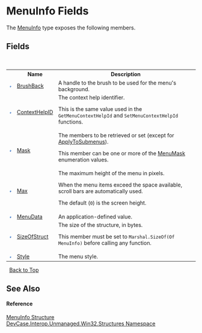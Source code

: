 # MenuInfo Fields
 

The <a href="T_DevCase_Interop_Unmanaged_Win32_Structures_MenuInfo">MenuInfo</a> type exposes the following members.


## Fields
&nbsp;<table><tr><th></th><th>Name</th><th>Description</th></tr><tr><td>![Public field](media/pubfield.gif "Public field")</td><td><a href="F_DevCase_Interop_Unmanaged_Win32_Structures_MenuInfo_BrushBack">BrushBack</a></td><td>
A handle to the brush to be used for the menu's background.</td></tr><tr><td>![Public field](media/pubfield.gif "Public field")</td><td><a href="F_DevCase_Interop_Unmanaged_Win32_Structures_MenuInfo_ContextHelpID">ContextHelpID</a></td><td>
The context help identifier. 

 This is the same value used in the `GetMenuContextHelpId` and `SetMenuContextHelpId` functions.</td></tr><tr><td>![Public field](media/pubfield.gif "Public field")</td><td><a href="F_DevCase_Interop_Unmanaged_Win32_Structures_MenuInfo_Mask">Mask</a></td><td>
The members to be retrieved or set (except for <a href="T_DevCase_Interop_Unmanaged_Win32_Enums_MenuMask">ApplyToSubmenus</a>). 

 This member can be one or more of the <a href="T_DevCase_Interop_Unmanaged_Win32_Enums_MenuMask">MenuMask</a> enumeration values.</td></tr><tr><td>![Public field](media/pubfield.gif "Public field")</td><td><a href="F_DevCase_Interop_Unmanaged_Win32_Structures_MenuInfo_Max">Max</a></td><td>
The maximum height of the menu in pixels. 

 When the menu items exceed the space available, scroll bars are automatically used. 

 The default (`0`) is the screen height.</td></tr><tr><td>![Public field](media/pubfield.gif "Public field")</td><td><a href="F_DevCase_Interop_Unmanaged_Win32_Structures_MenuInfo_MenuData">MenuData</a></td><td>
An application-defined value.</td></tr><tr><td>![Public field](media/pubfield.gif "Public field")</td><td><a href="F_DevCase_Interop_Unmanaged_Win32_Structures_MenuInfo_SizeOfStruct">SizeOfStruct</a></td><td>
The size of the structure, in bytes. 

 This member must be set to `Marshal.SizeOf(Of MenuInfo)` before calling any function.</td></tr><tr><td>![Public field](media/pubfield.gif "Public field")</td><td><a href="F_DevCase_Interop_Unmanaged_Win32_Structures_MenuInfo_Style">Style</a></td><td>
The menu style.</td></tr></table>&nbsp;
<a href="#menuinfo-fields">Back to Top</a>

## See Also


#### Reference
<a href="T_DevCase_Interop_Unmanaged_Win32_Structures_MenuInfo">MenuInfo Structure</a><br /><a href="N_DevCase_Interop_Unmanaged_Win32_Structures">DevCase.Interop.Unmanaged.Win32.Structures Namespace</a><br />